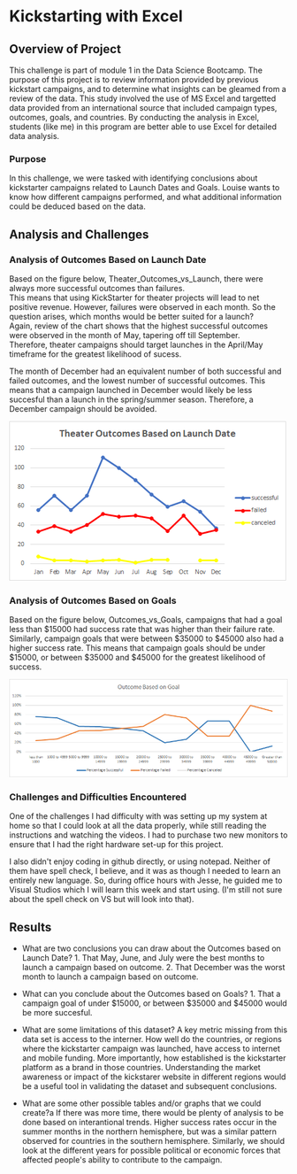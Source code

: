 # Kickstarting with Excel

## Overview of Project
This challenge is part of module 1 in the Data Science Bootcamp.
The purpose of this project is to review information provided by previous kickstart campaigns, and to 
determine what insights can be gleamed from a review of the data.  This study involved the use of MS Excel
and targetted data provided from an international source that included campaign types, outcomes, goals, and countries.
By conducting the analysis in Excel, students (like me) in this program are better able to use Excel for detailed data analysis.

### Purpose
In this challenge, we were tasked with identifying conclusions about kickstarter campaigns related to Launch Dates and Goals.
Louise wants to know how different campaigns performed, and what additional information could be deduced based on the data.

## Analysis and Challenges

### Analysis of Outcomes Based on Launch Date
Based on the figure below, Theater_Outcomes_vs_Launch, there were always more successful outcomes than failures.  
This means that using KickStarter for theater projects will lead to net positive revenue.  However, failures were
observed in each month.  So the question arises, which months would be better suited for a launch?  
Again, review of the chart shows that the highest successful outcomes were observed in the month of May, tapering off till September.  
Therefore, theater campaigns should target launches in the April/May timeframe for the greatest likelihood of sucess.

The month of December had an equivalent number of both successful and failed outcomes, and the lowest number of successful outcomes.
This means that a campaign launched in December would likely be less succesful than a launch in the spring/summer season.  Therefore, a 
December campaign should be avoided.

![Graph](Theater_Outcomes_vs_Launch.png)

### Analysis of Outcomes Based on Goals

Based on the figure below, Outcomes_vs_Goals, campaigns that had a goal less than $15000 had success rate that was higher than their failure rate.  
Similarly, campaign goals that were between $35000 to $45000 also had a higher success rate.  This means that campaign goals should be under $15000, or between $35000 and $45000 for the greatest likelihood of success.

![Graph](Outcomes_vs_Goals.png)

### Challenges and Difficulties Encountered
One of the challenges I had difficulty with was setting up my system at home so that I could look at all the data properly, while still reading the instructions
and watching the videos.  I had to purchase two new monitors to ensure that I had the right hardware set-up for this project.

I also didn't enjoy coding in github directly, or using notepad.  Neither of them have spell check, I believe, and it was as though I needed to learn an entirely
new language.  So, during office hours with Jesse, he guided me to Visual Studios which I will learn this week and start using.  (I'm still not sure about the 
spell check on VS but will look into that).


## Results

- What are two conclusions you can draw about the Outcomes based on Launch Date?
          1.  That May, June, and July were the best months to launch a campaign based on outcome.
          2.  That December was the worst month to launch a campaign based on outcome.

- What can you conclude about the Outcomes based on Goals?
          1. That a campaign goal of under $15000, or between $35000 and $45000 would be more succesful.
          
- What are some limitations of this dataset?
A key metric missing from this data set is access to the interner.  How well do the countries, or regions where the kickstarter campaign was launched, have access to internet
and mobile funding.  More importantly, how established is the kickstarter platform as a brand in those countries.  Understanding the market awareness or impact of the kickstarer website in different regions would be a useful tool in validating the dataset and subsequent conclusions.


- What are some other possible tables and/or graphs that we could create?a 
If there was more time, there would be plenty of analysis to be done based on interantional trends.  Higher success rates occur in the summer months in the northern 
hemisphere, but was a similar pattern observed for countries in the southern hemisphere.  Similarly, we should look at the different years for possible political or
economic forces that affected people's ability to contribute to the campaign.

